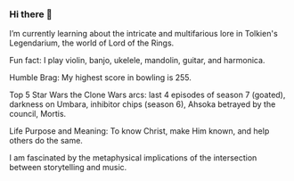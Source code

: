 ### Hi there 👋

I’m currently learning about the intricate and multifarious lore in Tolkien's Legendarium, the world of Lord of the Rings.

Fun fact: I play violin, banjo, ukelele, mandolin, guitar, and harmonica.

Humble Brag: My highest score in bowling is 255.

Top 5 Star Wars the Clone Wars arcs: last 4 episodes of season 7 (goated),
                                     darkness on Umbara,
                                     inhibitor chips (season 6),
                                     Ahsoka betrayed by the council,
                                     Mortis. 
                                     
Life Purpose and Meaning: To know Christ, make Him known, and help others do the same.

I am fascinated by the metaphysical implications of the intersection between storytelling and music.
